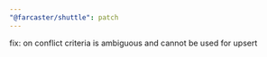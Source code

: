 ```yaml
---
"@farcaster/shuttle": patch
---
```


fix: on conflict criteria is ambiguous and cannot be used for upsert
